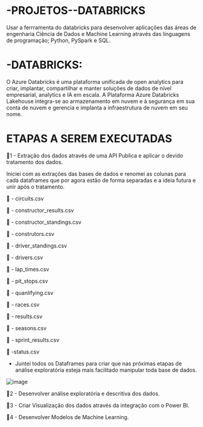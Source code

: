 # -PROJETOS--DATABRICKS
Usar a ferrramenta do databricks para desenvolver aplicações das áreas de engenharia Ciência de Dados e Machine Learning através das linguagens de programação; Python, PySpark e SQL.

# -DATABRICKS: 
O Azure Databricks é uma plataforma unificada de open analytics para criar, implantar, compartilhar e manter soluções de dados de nível empresarial, analytics e IA em escala. A Plataforma Azure Databricks Lakehouse integra-se ao armazenamento em nuvem e à segurança em sua conta de nuvem e gerencia e implanta a infraestrutura de nuvem em seu nome.


# ETAPAS A SEREM EXECUTADAS

🎯1 - Extração dos dados através de uma API Publica e aplicar o devido tratamento dos dados.



Iniciei com as extrações das bases de dados e renomei as colunas para cada dataframes que por agora estão de forma separadas e a ideia futura e unir após o tratamento.


🎲 - circuits.csv


🎲 - constructor_results.csv


🎲 - constructor_standings.csv


🎲 - construtors.csv


🎲 - driver_standings.csv


🎲 - drivers.csv


🎲 - lap_times.csv


🎲 - pit_stops.csv


🎲 - quanlifying.csv


🎲 - races.csv


🎲 - results.csv


🎲 - seasons.csv


🎲 - sprint_results.csv


🎲 -status.csv

- Juntei  todos os Dataframes para criar que nas próximas etapas de análise exploratória esteja mais facilitado manipular toda base de dados.

![image](https://github.com/laurindodumba/-PROJETOS--DATABRICKS/assets/38964642/c5eb34e6-459c-47b4-a418-95f6a18bbe79)



🎯2 - Desenvolver análise exploratória e descritiva dos dados.
 
🎯3 - Criar Visualização dos dados através da integração com o Power BI.

🎯4 - Desenvolver Modelos de Machine Learning.

